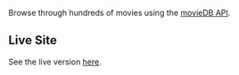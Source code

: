 Browse through hundreds of movies using the [movieDB API](https://www.themoviedb.org/documentation/api).

## Live Site

See the live version [here](https://moviesrus.netlify.com/).


